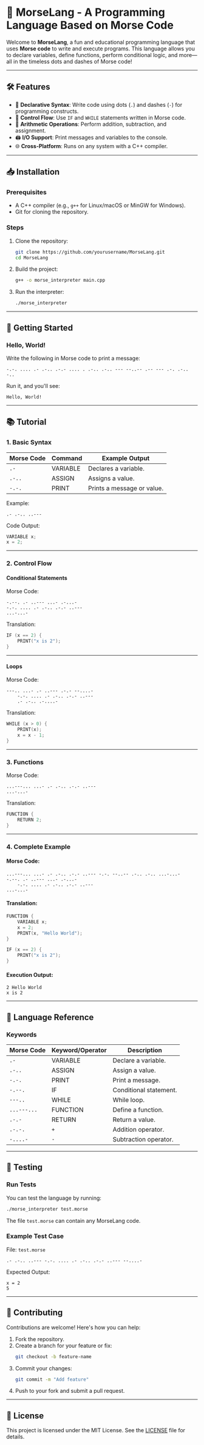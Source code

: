# 📡 MorseLang - A Programming Language Based on Morse Code

Welcome to **MorseLang**, a fun and educational programming language that uses **Morse code** to write and execute programs. This language allows you to declare variables, define functions, perform conditional logic, and more—all in the timeless dots and dashes of Morse code!

---

## 🛠 Features

- 📜 **Declarative Syntax**: Write code using dots (`.`) and dashes (`-`) for programming constructs.
- 🔄 **Control Flow**: Use `IF` and `WHILE` statements written in Morse code.
- 🔢 **Arithmetic Operations**: Perform addition, subtraction, and assignment.
- 🖨 **I/O Support**: Print messages and variables to the console.
- 🌐 **Cross-Platform**: Runs on any system with a C++ compiler.

---

## 📥 Installation

### **Prerequisites**

- A C++ compiler (e.g., `g++` for Linux/macOS or MinGW for Windows).
- Git for cloning the repository.

### **Steps**

1. Clone the repository:
   ```bash
   git clone https://github.com/yourusername/MorseLang.git
   cd MorseLang
   ```
2. Build the project:
   ```bash
   g++ -o morse_interpreter main.cpp
   ```
3. Run the interpreter:
   ```bash
   ./morse_interpreter
   ```

---

## 🚀 Getting Started

### **Hello, World!**

Write the following in Morse code to print a message:

```
-.-. .... .- .-.. .-.- .... . .-.. .-.. --- --..-- .-- --- .-. .-.. -..
```

Run it, and you'll see:

```
Hello, World!
```

---

## 📚 Tutorial

### **1. Basic Syntax**

| Morse Code | Command  | Example Output             |
| ---------- | -------- | -------------------------- |
| `.-`       | VARIABLE | Declares a variable.       |
| `.-..`     | ASSIGN   | Assigns a value.           |
| `-.-.`     | PRINT    | Prints a message or value. |

Example:

```
.- .-.. ..---
```

Code Output:

```cpp
VARIABLE x;
x = 2;
```

---

### **2. Control Flow**

#### **Conditional Statements**

Morse Code:

```
-.--. .- ..--- ...- .-...-
-.-. .... .- .-.. .-.- ..---
...-...-
```

Translation:

```cpp
IF (x == 2) {
    PRINT("x is 2");
}
```

---

#### **Loops**

Morse Code:

```
---.. ...- .- ..--- .-.- --....-
    -.-. .... .- .-.. .-.- ..---
    .- .-.. .-....-
```

Translation:

```cpp
WHILE (x > 0) {
    PRINT(x);
    x = x - 1;
}
```

---

### **3. Functions**

Morse Code:

```
...---... ...- .- .-.. .-.- ..---
...-...-
```

Translation:

```cpp
FUNCTION {
    RETURN 2;
}
```

---

### **4. Complete Example**

#### Morse Code:

```
...---... ...- .- .-.. .-.- ..--- -.-. --..-- .-.. .-.. ...-...-
-.--. .- ..--- ...- .-...-
    -.-. .... .- .-.. .-.- ..---
...-...-
```

#### Translation:

```cpp
FUNCTION {
    VARIABLE x;
    x = 2;
    PRINT(x, "Hello World");
}

IF (x == 2) {
    PRINT("x is 2");
}
```

#### Execution Output:

```
2 Hello World
x is 2
```

---

## 📄 Language Reference

### **Keywords**

| Morse Code  | Keyword/Operator | Description            |
| ----------- | ---------------- | ---------------------- |
| `.-`        | VARIABLE         | Declare a variable.    |
| `.-..`      | ASSIGN           | Assign a value.        |
| `-.-.`      | PRINT            | Print a message.       |
| `-.--.`     | IF               | Conditional statement. |
| `---..`     | WHILE            | While loop.            |
| `...---...` | FUNCTION         | Define a function.     |
| `.-.-`      | RETURN           | Return a value.        |
| `.-.-.`     | `+`              | Addition operator.     |
| `-....-`    | `-`              | Subtraction operator.  |

---

## 🧪 Testing

### **Run Tests**

You can test the language by running:

```bash
./morse_interpreter test.morse
```

The file `test.morse` can contain any MorseLang code.

### **Example Test Case**

File: `test.morse`

```
.- .-.. ..--- -.-. .... .- .-.. .-.- ..--- --....-
```

Expected Output:

```
x = 2
5
```

---

## 🌟 Contributing

Contributions are welcome! Here's how you can help:

1. Fork the repository.
2. Create a branch for your feature or fix:
   ```bash
   git checkout -b feature-name
   ```
3. Commit your changes:
   ```bash
   git commit -m "Add feature"
   ```
4. Push to your fork and submit a pull request.

---

## 📜 License

This project is licensed under the MIT License. See the [LICENSE](LICENSE) file for details.

